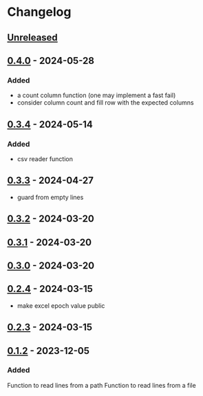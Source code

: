 # Changelog

## [Unreleased]


## [0.4.0] - 2024-05-28

### Added

- a count column function (one may implement a fast fail)
- consider column count and fill row with the expected columns 

## [0.3.4] - 2024-05-14

### Added

- csv reader function

## [0.3.3] - 2024-04-27

- guard from empty lines

## [0.3.2] - 2024-03-20


## [0.3.1] - 2024-03-20


## [0.3.0] - 2024-03-20


## [0.2.4] - 2024-03-15

- make excel epoch value public


## [0.2.3] - 2024-03-15


## [0.1.2] - 2023-12-05

### Added

Function to read lines from a path
Function to read lines from a file

[Unreleased]: https://github.com/Qwitqwit/qwitlib/compare/v0.4.0...HEAD
[0.4.0]: https://github.com/Qwitqwit/qwitlib/compare/v0.3.4...v0.4.0
[0.3.4]: https://github.com/Qwitqwit/qwitlib/compare/v0.3.3...v0.3.4
[0.3.3]: https://github.com/Qwitqwit/qwitlib/compare/v0.3.2...v0.3.3
[0.3.2]: https://github.com/Qwitqwit/qwitlib/compare/v0.3.1...v0.3.2
[0.3.1]: https://github.com/Qwitqwit/qwitlib/compare/v0.3.0...v0.3.1
[0.3.0]: https://github.com/Qwitqwit/qwitlib/compare/v0.2.4...v0.3.0
[0.2.4]: https://github.com/Qwitqwit/qwitlib/compare/v0.2.3...v0.2.4
[0.2.3]: https://github.com/Qwitqwit/qwitlib/compare/v0.1.2...v0.2.3
[0.1.2]: https://github.com/Qwitqwit/qwitlib/compare/v0.1.1...v0.1.2